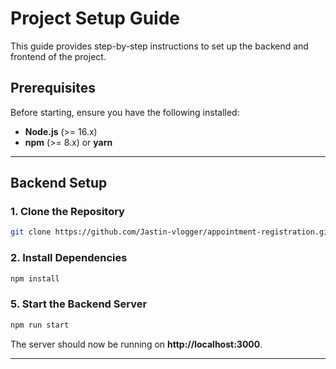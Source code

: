 # Project Setup Guide

This guide provides step-by-step instructions to set up the backend and frontend of the project.

## Prerequisites
Before starting, ensure you have the following installed:
- **Node.js** (>= 16.x)
- **npm** (>= 8.x) or **yarn**
---

## Backend Setup

### 1. Clone the Repository
```sh
git clone https://github.com/Jastin-vlogger/appointment-registration.git
```

### 2. Install Dependencies
```sh
npm install
```
### 5. Start the Backend Server
```sh
npm run start
```
The server should now be running on **http://localhost:3000**.

---
